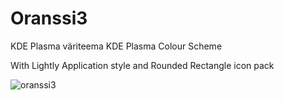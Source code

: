 # Oranssi3
KDE Plasma väriteema
KDE Plasma Colour Scheme

With Lightly Application style and Rounded Rectangle icon pack

![oranssi3](https://user-images.githubusercontent.com/73434605/153762986-18dd8768-113d-455b-b081-5093e6592d40.png)
